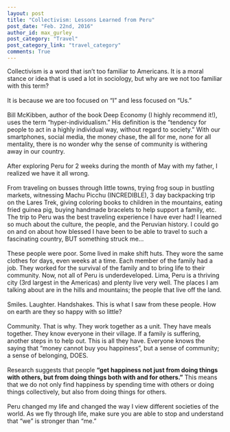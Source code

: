 ```yaml
---
layout: post
title: "Collectivism: Lessons Learned from Peru"
post_date: "Feb. 22nd, 2016"
author_id: max_gurley
post_category: "Travel"
post_category_link: "travel_category"
comments: True
---
```


Collectivism is a word that isn’t too familiar to Americans.  It is a moral stance or idea that is used a lot in sociology, but why are we not too familiar with this term?<!--endpreview-->
<br><br>
It is because we are too focused on “I” and less focused on “Us.”  
<br>
Bill McKibben, author of the book Deep Economy (I highly recommend it!), uses the term “hyper-individualism.” His definition is the “tendency for people to act in a highly individual way, without regard to society.”  With our smartphones, social media, the money chase, the all for me, none for all mentality, there is no wonder why the sense of community is withering away in our country.
<br><br>
After exploring Peru for 2 weeks during the month of May with my father, I realized we have it all wrong.
<br><br>
From traveling on busses through little towns, trying frog soup in bustling markets, witnessing Machu Picchu (INCREDIBLE), 3 day backpacking trip on the Lares Trek, giving coloring books to children in the mountains, eating fried guinea pig, buying handmade bracelets to help support a family, etc. The trip to Peru was the best traveling experience I have ever had! I learned so much about the culture, the people, and the Peruvian history.  I could go on and on about how blessed I have been to be able to travel to such a fascinating country, BUT something struck me…
<br><br>
These people were poor. Some lived in make shift huts. They wore the same clothes for days, even weeks at a time. Each member of the family had a job. They worked for the survival of the family and to bring life to their community. Now, not all of Peru is underdeveloped. Lima, Peru is a thriving city (3rd largest in the Americas) and plenty live very well. The places I am talking about are in the hills and mountains; the people that live off the land.
<br><br>
Smiles. Laughter. Handshakes.  This is what I saw from these people. How on earth are they so happy with so little?
<br><br>
Community. That is why. They work together as a unit. They have meals together. They know everyone in their village. If a family is suffering, another steps in to help out. This is all they have.  Everyone knows the saying that “money cannot buy you happiness”, but a sense of community; a sense of belonging, DOES. 
<br><br>
Research suggests that people <b>“get happiness not just from doing things with others, but from doing things both with and for others.”</b> This means that we do not only find happiness by spending time with others or doing things collectively, but also from doing things for others.
<br><br>
Peru changed my life and changed the way I view different societies of the world.  As we fly through life, make sure you are able to stop and understand that “we” is stronger than “me.”
